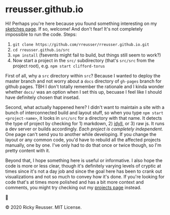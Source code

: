 # rreusser.github.io

Hi! Perhaps you're here because you found something interesting on my [sketches page](http://rreusser.github.io/sketches/). If so, welcome! And don't fear! It's not completely impossible to run the code. Steps:

1. `git clone https://github.com/rreusser/rreusser.github.io.git` 
2. `cd rreusser.github.io/src`
3. `npm install` (fsevents might fail to build, but things still seem to work?)
4. Now start a project in the `src/` subdirectory (that's `src/src` from the project root), e.g. `npm start clifford-torus`

First of all, why a `src` directory within `src`? Because I wanted to deploy the master branch and not worry about a `docs` directory of `gh-pages` branch for github pages. TBH I don't totally remember the rationale and I kinda wonder whether `docs/` was an option when I set this up, becuase I feel like I should have definitely chosen that insetad.

Second, what actually happened here? I didn't want to maintain a site with a bunch of interconnected build and layout stuff, so when you type `npm start <project-name>`, it looks in `src/src` for a directory with that name. It detects the type of project by checking for 1) markdown, 2) [idyll](https://idyll-lang.org/), or 3) raw js. It runs a dev server or builds accordingly. *Each project is completely independent.* One page can't send you to another while developing. If you change the layout or any common code, you'd have to rebuild all the affected projects manually, one by one.  I've only had to do that once or twice though, so I'm pretty content with it.

Beyond that, I hope something here is useful or informative. I also hope the code is more or less clear, though it's definitely varying levels of cryptic at times since it's not a day job and since the goal here has been to crank out visualizations and not so much to convey how it's done. If you're looking for code that's at times more polished and has a bit more context and comments, you might try checking out my [projects page](http://rreusser.github.io/projects/) instead.

🚀

&copy; 2020 Ricky Reusser. MIT License.
